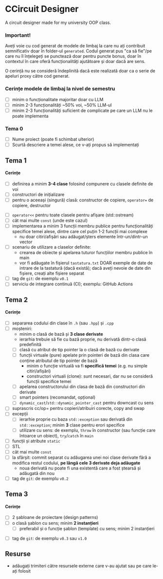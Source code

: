 # CCircuit Designer
A circuit designer made for my university OOP class.


### Important!
Aveți voie cu cod generat de modele de limbaj la care nu ați contribuit semnificativ doar în folder-ul `generated`.
Codul generat pus "ca să fie"/pe care nu îl înțelegeți se punctează doar pentru puncte bonus, doar în contextul
în care oferă funcționalități ajutătoare și doar dacă are sens.

O cerință nu se consideră îndeplinită dacă este realizată doar ca o serie de apeluri proxy către cod generat.

### Cerințe modele de limbaj la nivel de semestru
- [ ] minim o funcționalitate majoritar doar cu LLM
- [ ] minim 2-3 funcționalități ~50% voi, ~50% LLM-ul
- [ ] minim 2-3 funcționalități suficient de complicate pe care un LLM nu le poate implementa

### Tema 0

- [ ] Nume proiect (poate fi schimbat ulterior)
- [ ] Scurtă descriere a temei alese, ce v-ați propus să implementați

## Tema 1

#### Cerințe
- [ ] definirea a minim **3-4 clase** folosind compunere cu clasele definite de voi
- [ ] constructori de inițializare
- [ ] pentru o aceeași (singură) clasă: constructor de copiere, `operator=` de copiere, destructor
<!-- - [ ] pentru o altă clasă: constructor de mutare, `operator=` de mutare, destructor -->
<!-- - [ ] pentru o altă clasă: toate cele 5 funcții membru speciale -->
- [ ] `operator<<` pentru toate clasele pentru afișare (std::ostream)
- [ ] cât mai multe `const` (unde este cazul)
- [ ] implementarea a minim 3 funcții membru publice pentru funcționalități specifice temei alese, dintre care cel puțin 1-2 funcții mai complexe
  - nu doar citiri/afișări sau adăugat/șters elemente într-un/dintr-un vector
- [ ] scenariu de utilizare a claselor definite:
  - crearea de obiecte și apelarea tuturor funcțiilor membru publice în main
  - vor fi adăugate în fișierul `tastatura.txt` DOAR exemple de date de intrare de la tastatură (dacă există); dacă aveți nevoie de date din fișiere, creați alte fișiere separat
- [ ] tag de `git`: de exemplu `v0.1`
- [ ] serviciu de integrare continuă (CI); exemplu: GitHub Actions

## Tema 2

#### Cerințe
- [ ] separarea codului din clase în `.h` (sau `.hpp`) și `.cpp`
- [ ] moșteniri:
  - minim o clasă de bază și **3 clase derivate**
  - ierarhia trebuie să fie cu bază proprie, nu derivată dintr-o clasă predefinită
  - [ ] clasă cu atribut de tip pointer la o clasă de bază cu derivate
  - [ ] funcții virtuale (pure) apelate prin pointeri de bază din clasa care conține atributul de tip pointer de bază
    - minim o funcție virtuală va fi **specifică temei** (e.g. nu simple citiri/afișări)
    - constructori virtuali (clone): sunt necesari, dar nu se consideră funcții specifice temei
  - [ ] apelarea constructorului din clasa de bază din constructori din derivate
  - [ ] smart pointers (recomandat, opțional)
  - [ ] `dynamic_cast`/`std::dynamic_pointer_cast` pentru downcast cu sens
- [ ] suprascris cc/op= pentru copieri/atribuiri corecte, copy and swap
- [ ] excepții
  - [ ] ierarhie proprie cu baza `std::exception` sau derivată din `std::exception`; minim **3** clase pentru erori specifice
  - [ ] utilizare cu sens: de exemplu, `throw` în constructor (sau funcție care întoarce un obiect), `try`/`catch` în `main`
- [ ] funcții și atribute `static`
- [ ] STL
- [ ] cât mai multe `const`
- [ ] la sfârșit: commit separat cu adăugarea unei noi clase derivate fără a modifica restul codului, **pe lângă cele 3 derivate deja adăugate**
  - noua derivată nu poate fi una existentă care a fost ștearsă și adăugată din nou
- [ ] tag de `git`: de exemplu `v0.2`

## Tema 3

#### Cerințe
- [ ] 2 șabloane de proiectare (design patterns)
- [ ] o clasă șablon cu sens; minim **2 instanțieri**
  - [ ] preferabil și o funcție șablon (template) cu sens; minim 2 instanțieri
<!-- - [ ] o specializare pe funcție/clasă șablon -->
- [ ] tag de `git`: de exemplu `v0.3` sau `v1.0`

## Resurse

- adăugați trimiteri către resursele externe care v-au ajutat sau pe care le-ați folosit
